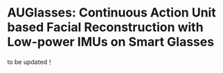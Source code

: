 # AUGlasses: Continuous Action Unit based Facial Reconstruction with Low-power IMUs on Smart Glasses

to be updated！
